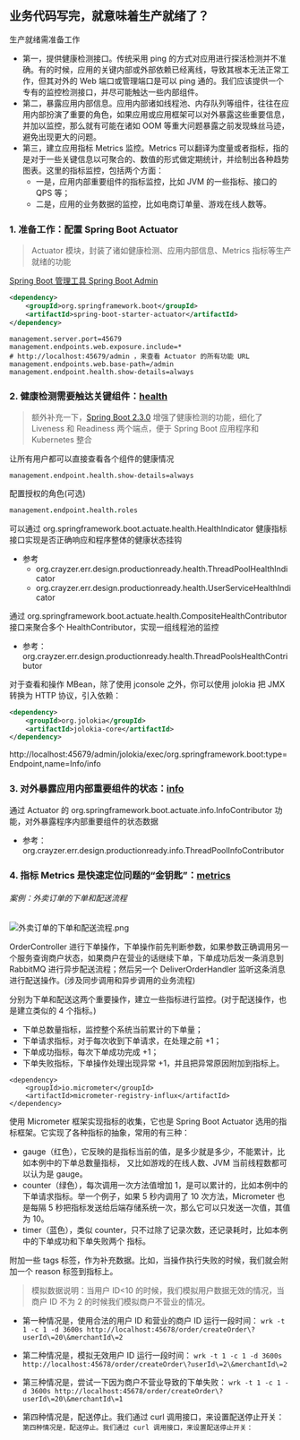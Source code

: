 ## 业务代码写完，就意味着生产就绪了？

生产就绪需准备工作

- 第一，提供健康检测接口。传统采用 ping 的方式对应用进行探活检测并不准确。有的时候，应用的关键内部或外部依赖已经离线，导致其根本无法正常工作，但其对外的 Web 端口或管理端口是可以 ping 通的。我们应该提供一个专有的监控检测接口，并尽可能触达一些内部组件。
- 第二，暴露应用内部信息。应用内部诸如线程池、内存队列等组件，往往在应用内部扮演了重要的角色，如果应用或应用框架可以对外暴露这些重要信息，并加以监控，那么就有可能在诸如 OOM 等重大问题暴露之前发现蛛丝马迹，避免出现更大的问题。
- 第三，建立应用指标 Metrics 监控。Metrics 可以翻译为度量或者指标，指的是对于一些关键信息以可聚合的、数值的形式做定期统计，并绘制出各种趋势图表。这里的指标监控，包括两个方面：
    - 一是，应用内部重要组件的指标监控，比如 JVM 的一些指标、接口的 QPS 等；
    - 二是，应用的业务数据的监控，比如电商订单量、游戏在线人数等。

### 1. 准备工作：配置 Spring Boot Actuator

> Actuator 模块，封装了诸如健康检测、应用内部信息、Metrics 指标等生产就绪的功能

[Spring Boot 管理工具 Spring Boot Admin](https://github.com/codecentric/spring-boot-admin)

```xml
<dependency>
    <groupId>org.springframework.boot</groupId>
    <artifactId>spring-boot-starter-actuator</artifactId>
</dependency>
```

```properties
management.server.port=45679
management.endpoints.web.exposure.include=*
# http://localhost:45679/admin ，来查看 Actuator 的所有功能 URL
management.endpoints.web.base-path=/admin
management.endpoint.health.show-details=always
```



### 2. 健康检测需要触达关键组件：[health](health)

> 额外补充一下，[Spring Boot 2.3.0](https://spring.io/blog/2020/03/25/liveness-and-readiness-probes-with-spring-boot) 增强了健康检测的功能，细化了 Liveness 和 Readiness 两个端点，便于 Spring Boot 应用程序和 Kubernetes 整合

让所有用户都可以直接查看各个组件的健康情况

```properties
management.endpoint.health.show-details=always
```

配置授权的角色(可选)

```pro
management.endpoint.health.roles
```

可以通过 org.springframework.boot.actuate.health.HealthIndicator 健康指标接口实现是否正确响应和程序整体的健康状态挂钩

- 参考
    - org.crayzer.err.design.productionready.health.ThreadPoolHealthIndicator
    - org.crayzer.err.design.productionready.health.UserServiceHealthIndicator



通过 org.springframework.boot.actuate.health.CompositeHealthContributor 接口来聚合多个 HealthContributor，实现一组线程池的监控

- 参考：org.crayzer.err.design.productionready.health.ThreadPoolsHealthContributor



对于查看和操作 MBean，除了使用 jconsole 之外，你可以使用 jolokia 把 JMX 转换为 HTTP 协议，引入依赖：

```xml
<dependency>
    <groupId>org.jolokia</groupId>
    <artifactId>jolokia-core</artifactId>
</dependency>
```

http://localhost:45679/admin/jolokia/exec/org.springframework.boot:type=Endpoint,name=Info/info



### 3. 对外暴露应用内部重要组件的状态：[info](info)

通过 Actuator 的 org.springframework.boot.actuate.info.InfoContributor 功能，对外暴露程序内部重要组件的状态数据

- 参考：org.crayzer.err.design.productionready.info.ThreadPoolInfoContributor



### 4. 指标 Metrics 是快速定位问题的“金钥匙”：[metrics](metrics)

###### 案例：外卖订单的下单和配送流程
![外卖订单的下单和配送流程.png](http://ww1.sinaimg.cn/large/002eBIeDgy1guemgo9y6dj61h610itg502.jpg)


OrderController 进行下单操作，下单操作前先判断参数，如果参数正确调用另一个服务查询商户状态，如果商户在营业的话继续下单，下单成功后发一条消息到 RabbitMQ 进行异步配送流程；然后另一个 DeliverOrderHandler 监听这条消息进行配送操作。(涉及同步调用和异步调用的业务流程)



分别为下单和配送这两个重要操作，建立一些指标进行监控。(对于配送操作，也是建立类似的 4 个指标。)

- 下单总数量指标，监控整个系统当前累计的下单量；
- 下单请求指标，对于每次收到下单请求，在处理之前 +1；
- 下单成功指标，每次下单成功完成 +1；
- 下单失败指标，下单操作处理出现异常 +1，并且把异常原因附加到指标上。

```
<dependency>
    <groupId>io.micrometer</groupId>
    <artifactId>micrometer-registry-influx</artifactId>
</dependency>
```
使用 Micrometer 框架实现指标的收集，它也是 Spring Boot Actuator 选用的指标框架。它实现了各种指标的抽象，常用的有三种：
- gauge（红色），它反映的是指标当前的值，是多少就是多少，不能累计，比如本例中的下单总数量指标，
  又比如游戏的在线人数、JVM 当前线程数都可以认为是 gauge。
- counter（绿色），每次调用一次方法值增加 1，是可以累计的，比如本例中的下单请求指标。举一个例子，如果 5 秒内调用了 10 次方法，Micrometer 也是每隔 5 秒把指标发送给后端存储系统一次，那么它可以只发送一次值，其值为 10。
- timer（蓝色），类似 counter，只不过除了记录次数，还记录耗时，比如本例中的下单成功和下单失败两个
  指标。

附加一些 tags 标签，作为补充数据。比如，当操作执行失败的时候，我们就会附加一个 reason 标签到指标上。



> 模拟数据说明：当用户 ID<10 的时候，我们模拟用户数据无效的情况，当商户 ID 不为 2 的时候我们模拟商户不营业的情况。

- 第一种情况是，使用合法的用户 ID 和营业的商户 ID 运行一段时间：
  `wrk -t 1 -c 1 -d 3600s http://localhost:45678/order/createOrder\?userId\=20\&merchantId\=2`

- 第二种情况是，模拟无效用户 ID 运行一段时间：
  `wrk -t 1 -c 1 -d 3600s http://localhost:45678/order/createOrder\?userId\=2\&merchantId\=2`

- 第三种情况是，尝试一下因为商户不营业导致的下单失败：
  `wrk -t 1 -c 1 -d 3600s http://localhost:45678/order/createOrder\?userId\=20\&merchantId\=1`

- 第四种情况是，配送停止。我们通过 curl 调用接口，来设置配送停止开关：
  `第四种情况是，配送停止。我们通过 curl 调用接口，来设置配送停止开关：`